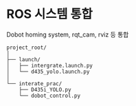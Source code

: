 # ROS 시스템 통합
Dobot homing system, rqt_cam, rviz 등 통합 

```
project_root/
│
├── launch/
│   ├── intergrate.launch.py
│   └── d435_yolo.launch.py
│
└── interate_prac/
    ├── D435i_YOLO.py
    └── dobot_control.py
```